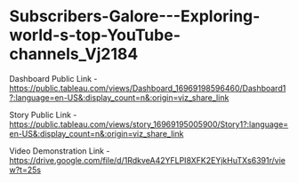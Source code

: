 # Subscribers-Galore---Exploring-world-s-top-YouTube-channels_Vj2184


Dashboard Public Link - https://public.tableau.com/views/Dashboard_16969198596460/Dashboard1?:language=en-US&:display_count=n&:origin=viz_share_link

Story Public Link - https://public.tableau.com/views/story_16969195005900/Story1?:language=en-US&:display_count=n&:origin=viz_share_link

Video Demonstration Link - https://drive.google.com/file/d/1RdkveA42YFLPI8XFK2EYjkHuTXs6391r/view?t=25s
